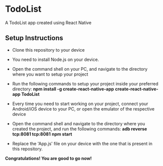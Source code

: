 # TodoList
A TodoList app created using React Native

## Setup Instructions

- Clone this repository to your device
- You need to install Node.js on your device.
- Open the command shell on your PC, and navigate to the directory where you want to setup your project
- Run the following commands to setup your project inside your preferred directory:
    **npm install -g create-react-native-app**
    **create-react-native-app TodoList**

- Every time you need to start working on your project, connect your Android/iOS device to your PC, or open the emulator of the respective device
- Open the command shell and navigate to the directory where you created the project, and run the following commands:
    **adb reverse tcp:8081 tcp:8081**
    **npm start**
    
- Replace the 'App.js' file on your device with the one that is present in this repository.

**Congratulations! You are good to go now!**

